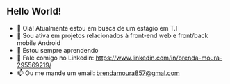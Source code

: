 ## Hello World!

- 👋 Olá! Atualmente estou em busca de um estágio em T.I
- 👀 Sou ativa em projetos relacionados à front-end web e front/back mobile Android
- 🌱 Estou sempre aprendendo
- 💞️ Fale comigo no Linkedin: https://www.linkedin.com/in/brenda-moura-295569219/
- 📫 Ou me mande um email: brendamoura857@gmal.com
